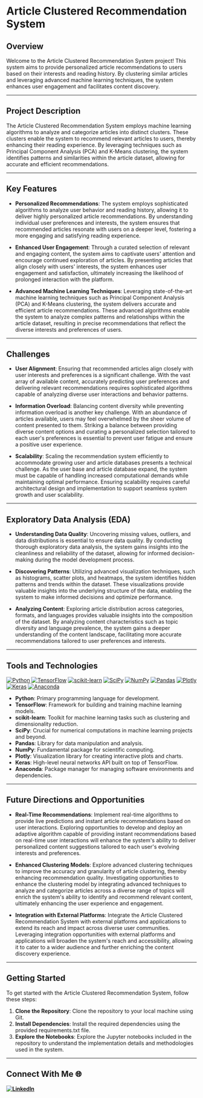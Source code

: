 
# Article Clustered Recommendation System

## Overview

Welcome to the Article Clustered Recommendation System project! This system aims to provide personalized article recommendations to users based on their interests and reading history. By clustering similar articles and leveraging advanced machine learning techniques, the system enhances user engagement and facilitates content discovery.

---

## Project Description

The Article Clustered Recommendation System employs machine learning algorithms to analyze and categorize articles into distinct clusters. These clusters enable the system to recommend relevant articles to users, thereby enhancing their reading experience. By leveraging techniques such as Principal Component Analysis (PCA) and K-Means clustering, the system identifies patterns and similarities within the article dataset, allowing for accurate and efficient recommendations.

---

## Key Features

- **Personalized Recommendations**: The system employs sophisticated algorithms to analyze user behavior and reading history, allowing it to deliver highly personalized article recommendations. By understanding individual user preferences and interests, the system ensures that recommended articles resonate with users on a deeper level, fostering a more engaging and satisfying reading experience.

- **Enhanced User Engagement**: Through a curated selection of relevant and engaging content, the system aims to captivate users' attention and encourage continued exploration of articles. By presenting articles that align closely with users' interests, the system enhances user engagement and satisfaction, ultimately increasing the likelihood of prolonged interaction with the platform.

- **Advanced Machine Learning Techniques**: Leveraging state-of-the-art machine learning techniques such as Principal Component Analysis (PCA) and K-Means clustering, the system delivers accurate and efficient article recommendations. These advanced algorithms enable the system to analyze complex patterns and relationships within the article dataset, resulting in precise recommendations that reflect the diverse interests and preferences of users.

---

## Challenges

- **User Alignment**: Ensuring that recommended articles align closely with user interests and preferences is a significant challenge. With the vast array of available content, accurately predicting user preferences and delivering relevant recommendations requires sophisticated algorithms capable of analyzing diverse user interactions and behavior patterns.

- **Information Overload**: Balancing content diversity while preventing information overload is another key challenge. With an abundance of articles available, users may feel overwhelmed by the sheer volume of content presented to them. Striking a balance between providing diverse content options and curating a personalized selection tailored to each user's preferences is essential to prevent user fatigue and ensure a positive user experience.

- **Scalability**: Scaling the recommendation system efficiently to accommodate growing user and article databases presents a technical challenge. As the user base and article database expand, the system must be capable of handling increased computational demands while maintaining optimal performance. Ensuring scalability requires careful architectural design and implementation to support seamless system growth and user scalability.

---

## Exploratory Data Analysis (EDA)

- **Understanding Data Quality**: Uncovering missing values, outliers, and data distributions is essential to ensure data quality. By conducting thorough exploratory data analysis, the system gains insights into the cleanliness and reliability of the dataset, allowing for informed decision-making during the model development process.

- **Discovering Patterns**: Utilizing advanced visualization techniques, such as histograms, scatter plots, and heatmaps, the system identifies hidden patterns and trends within the dataset. These visualizations provide valuable insights into the underlying structure of the data, enabling the system to make informed decisions and optimize performance.

- **Analyzing Content**: Exploring article distribution across categories, formats, and languages provides valuable insights into the composition of the dataset. By analyzing content characteristics such as topic diversity and language prevalence, the system gains a deeper understanding of the content landscape, facilitating more accurate recommendations tailored to user preferences and interests.


---

## Tools and Technologies


[![Python](https://img.shields.io/badge/Python-3776AB?style=flat-square&logo=python&logoColor=white)](https://www.python.org)
[![TensorFlow](https://img.shields.io/badge/TensorFlow-FF6F00?style=flat-square&logo=TensorFlow&logoColor=white)](https://www.tensorflow.org)
[![scikit-learn](https://img.shields.io/badge/scikit_learn-F7931E?style=flat-square&logo=scikit-learn&logoColor=white)](https://scikit-learn.org/stable/)
[![SciPy](https://img.shields.io/badge/SciPy-654FF0?style=flat-square&logo=SciPy&logoColor=white)](https://www.scipy.org)
[![NumPy](https://img.shields.io/badge/Numpy-013243?style=flat-square&logo=numpy&logoColor=white)](https://numpy.org)
[![Pandas](https://img.shields.io/badge/Pandas-150458?style=flat-square&logo=pandas&logoColor=white)](https://pandas.pydata.org)
[![Plotly](https://img.shields.io/badge/Plotly-239120?style=flat-square&logo=plotly&logoColor=white)](https://plotly.com)
[![Keras](https://img.shields.io/badge/Keras-D00000?style=flat-square&logo=Keras&logoColor=white)](https://keras.io)
[![Anaconda](https://img.shields.io/badge/Anaconda-44A833?style=flat-square&logo=anaconda&logoColor=white)](https://www.anaconda.com)

- **Python**: Primary programming language for development.
- **TensorFlow**: Framework for building and training machine learning models.
- **scikit-learn**: Toolkit for machine learning tasks such as clustering and dimensionality reduction.
- **SciPy**: Crucial for numerical computations in machine learning projects and beyond.
- **Pandas**: Library for data manipulation and analysis.
- **NumPy**: Fundamental package for scientific computing.
- **Plotly**: Visualization library for creating interactive plots and charts.
- **Keras**: High-level neural networks API built on top of TensorFlow.
- **Anaconda**: Package manager for managing software environments and dependencies.



---

## Future Directions and Opportunities

- **Real-Time Recommendations**: Implement real-time algorithms to provide live predictions and instant article recommendations based on user interactions. Exploring opportunities to develop and deploy an adaptive algorithm capable of providing instant recommendations based on real-time user interactions will enhance the system's ability to deliver personalized content suggestions tailored to each user's evolving interests and preferences.

- **Enhanced Clustering Models**: Explore advanced clustering techniques to improve the accuracy and granularity of article clustering, thereby enhancing recommendation quality. Investigating opportunities to enhance the clustering model by integrating advanced techniques to analyze and categorize articles across a diverse range of topics will enrich the system's ability to identify and recommend relevant content, ultimately enhancing the user experience and engagement.

- **Integration with External Platforms**: Integrate the Article Clustered Recommendation System with external platforms and applications to extend its reach and impact across diverse user communities. Leveraging integration opportunities with external platforms and applications will broaden the system's reach and accessibility, allowing it to cater to a wider audience and further enriching the content discovery
experience.

---

## Getting Started

To get started with the Article Clustered Recommendation System, follow these steps:

1. **Clone the Repository**: Clone the repository to your local machine using Git.
2. **Install Dependencies**: Install the required dependencies using the provided requirements.txt file.
3. **Explore the Notebooks**: Explore the Jupyter notebooks included in the repository to understand the implementation details and methodologies used in the system.

---

## Connect With Me 🌐

**[![LinkedIn](https://img.shields.io/badge/LinkedIn-Viraj%20Bhutada-blue?logo=linkedin)](https://www.linkedin.com/in/virajnbhutada24/)**


